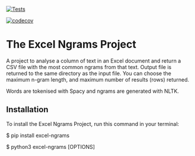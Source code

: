 [![Tests](https://github.com/mattyocode/excel-ngrams/workflows/Tests/badge.svg)](https://github.com/mattyocode/excel-ngrams/actions?workflow=Tests)

[![codecov](https://codecov.io/gh/mattyocode/excel-ngrams/branch/main/graph/badge.svg?token=0621CKX30T)](https://codecov.io/gh/mattyocode/excel-ngrams)

# The Excel Ngrams Project

A project to analyse a column of text in an Excel document and
return a CSV file with the most common ngrams from that text. Output
file is returned to the same directory as the input file. You can
choose the maximum n-gram length, and maximum number of results (rows)
returned.


Words are tokenised with Spacy and ngrams are generated with NLTK.


## Installation

To install the Excel Ngrams Project,
run this command in your terminal:


$ pip install excel-ngrams

$ python3 excel-ngrams [OPTIONS]
